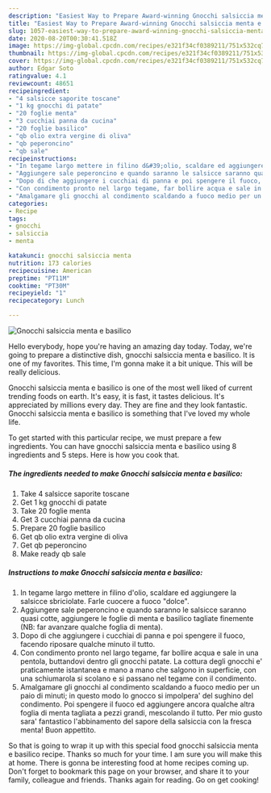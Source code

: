 ```yaml
---
description: "Easiest Way to Prepare Award-winning Gnocchi salsiccia menta e basilico"
title: "Easiest Way to Prepare Award-winning Gnocchi salsiccia menta e basilico"
slug: 1057-easiest-way-to-prepare-award-winning-gnocchi-salsiccia-menta-e-basilico
date: 2020-08-20T00:30:41.518Z
image: https://img-global.cpcdn.com/recipes/e321f34cf0389211/751x532cq70/gnocchi-salsiccia-menta-e-basilico-recipe-main-photo.jpg
thumbnail: https://img-global.cpcdn.com/recipes/e321f34cf0389211/751x532cq70/gnocchi-salsiccia-menta-e-basilico-recipe-main-photo.jpg
cover: https://img-global.cpcdn.com/recipes/e321f34cf0389211/751x532cq70/gnocchi-salsiccia-menta-e-basilico-recipe-main-photo.jpg
author: Edgar Soto
ratingvalue: 4.1
reviewcount: 48651
recipeingredient:
- "4 salsicce saporite toscane"
- "1 kg gnocchi di patate"
- "20 foglie menta"
- "3 cucchiai panna da cucina"
- "20 foglie basilico"
- "qb olio extra vergine di oliva"
- "qb peperoncino"
- "qb sale"
recipeinstructions:
- "In tegame largo mettere in filino d&#39;olio, scaldare ed aggiungere la salsicce sbriciolate. Farle cuocere a fuoco &#34;dolce&#34;."
- "Aggiungere sale peperoncino e quando saranno le salsicce saranno quasi cotte, aggiungere le foglie di menta e basilico tagliate finemente (NB: far avanzare qualche foglia di menta)."
- "Dopo di che aggiungere i cucchiai di panna e poi spengere il fuoco, facendo riposare qualche minuto il tutto."
- "Con condimento pronto nel largo tegame, far bollire acqua e sale in una pentola, buttandovi dentro gli gnocchi patate. La cottura degli gnocchi e&#39; praticamente istantanea e mano a mano che salgono in superficie, con una schiumarola si scolano e si passano nel tegame con il condimento."
- "Amalgamare gli gnocchi al condimento scaldando a fuoco medio per un paio di minuti; in questo modo lo gnocco si impolpera&#39; del sughino del condimento. Poi spengere il fuoco ed aggiungere ancora qualche altra foglia di menta tagliata a pezzi grandi, mescolando il tutto. Per mio gusto sara&#39; fantastico l&#39;abbinamento del sapore della salsiccia con la fresca menta! Buon appettito."
categories:
- Recipe
tags:
- gnocchi
- salsiccia
- menta

katakunci: gnocchi salsiccia menta 
nutrition: 173 calories
recipecuisine: American
preptime: "PT11M"
cooktime: "PT30M"
recipeyield: "1"
recipecategory: Lunch

---
```



![Gnocchi salsiccia menta e basilico](https://img-global.cpcdn.com/recipes/e321f34cf0389211/751x532cq70/gnocchi-salsiccia-menta-e-basilico-recipe-main-photo.jpg)

Hello everybody, hope you're having an amazing day today. Today, we're going to prepare a distinctive dish, gnocchi salsiccia menta e basilico. It is one of my favorites. This time, I'm gonna make it a bit unique. This will be really delicious.



Gnocchi salsiccia menta e basilico is one of the most well liked of current trending foods on earth. It's easy, it is fast, it tastes delicious. It's appreciated by millions every day. They are fine and they look fantastic. Gnocchi salsiccia menta e basilico is something that I've loved my whole life.


To get started with this particular recipe, we must prepare a few ingredients. You can have gnocchi salsiccia menta e basilico using 8 ingredients and 5 steps. Here is how you cook that.

<!--inarticleads1-->

##### The ingredients needed to make Gnocchi salsiccia menta e basilico:

1. Take 4 salsicce saporite toscane
1. Get 1 kg gnocchi di patate
1. Take 20 foglie menta
1. Get 3 cucchiai panna da cucina
1. Prepare 20 foglie basilico
1. Get qb olio extra vergine di oliva
1. Get qb peperoncino
1. Make ready qb sale




<!--inarticleads2-->

##### Instructions to make Gnocchi salsiccia menta e basilico:

1. In tegame largo mettere in filino d&#39;olio, scaldare ed aggiungere la salsicce sbriciolate. Farle cuocere a fuoco &#34;dolce&#34;.
1. Aggiungere sale peperoncino e quando saranno le salsicce saranno quasi cotte, aggiungere le foglie di menta e basilico tagliate finemente (NB: far avanzare qualche foglia di menta).
1. Dopo di che aggiungere i cucchiai di panna e poi spengere il fuoco, facendo riposare qualche minuto il tutto.
1. Con condimento pronto nel largo tegame, far bollire acqua e sale in una pentola, buttandovi dentro gli gnocchi patate. La cottura degli gnocchi e&#39; praticamente istantanea e mano a mano che salgono in superficie, con una schiumarola si scolano e si passano nel tegame con il condimento.
1. Amalgamare gli gnocchi al condimento scaldando a fuoco medio per un paio di minuti; in questo modo lo gnocco si impolpera&#39; del sughino del condimento. Poi spengere il fuoco ed aggiungere ancora qualche altra foglia di menta tagliata a pezzi grandi, mescolando il tutto. Per mio gusto sara&#39; fantastico l&#39;abbinamento del sapore della salsiccia con la fresca menta! Buon appettito.




So that is going to wrap it up with this special food gnocchi salsiccia menta e basilico recipe. Thanks so much for your time. I am sure you will make this at home. There is gonna be interesting food at home recipes coming up. Don't forget to bookmark this page on your browser, and share it to your family, colleague and friends. Thanks again for reading. Go on get cooking!
